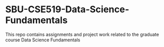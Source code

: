 # SBU-CSE519-Data-Science-Fundamentals
This repo contains assignments and project work related to the graduate course Data Science Fundamentals
